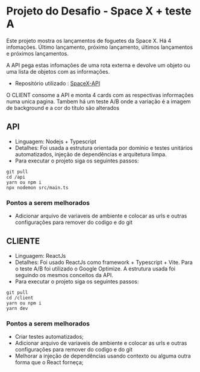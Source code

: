 
# **Projeto do Desafio - Space X + teste A**

Este projeto mostra os lançamentos de foguetes da Space X. Há 4 infomações. Último lançamento, próximo lançamento, últimos lançamentos e próximos lançamentos.

A API pega estas infomações de uma rota externa e devolve um objeto ou uma lista de objetos com as informações.
- Repositório utilizado : [SpaceX-API](https://github.com/r-spacex/SpaceX-API/tree/master/docs/launches/v4)

O CLIENT consome a API e monta 4 cards com as respectivas informações numa unica pagina. Tambem há um teste A/B onde a variação é a imagem de background e a cor do título são alterados

## **API**

- Linguagem: Nodejs + Typescript
- Detalhes: Foi usada a estrutura orientada por dominio e testes unitários automatizados, injeção de dependências e arquitetura limpa.
- Para executar o projeto siga os seguintes passos:

```
git pull
cd /api
yarn ou npm i
npx nodemon src/main.ts
```

### Pontos a serem melhorados

- Adicionar arquivo de variaveis de ambiente e colocar as urls e outras configurações para remover do codigo e do git

## **CLIENTE**

- Linguagem: ReactJs
- Detalhes: Foi usado ReactJs como framework + Typescript + Vite. Para o teste A/B foi utilizado o Google Optimize. A estrutura usada foi seguindo os mesmos conceitos da API.
- Para executar o projeto siga os seguintes passos:

```
git pull
cd /client
yarn ou npm i
yarn dev
```

### Pontos a serem melhorados
 - Criar testes automatizados;
 - Adicionar arquivo de variaveis de ambiente e colocar as urls e outras configurações para remover do codigo e do git
 - Melhorar a injeção de dependências usando contexto ou alguma outra forma que o React forneça;